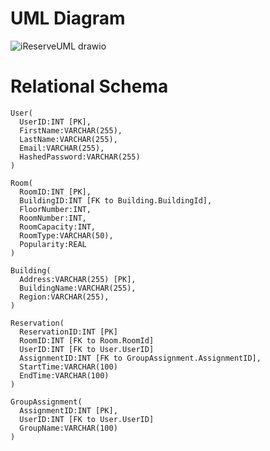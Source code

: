 # UML Diagram

![iReserveUML drawio](https://media.github-dev.cs.illinois.edu/user/9133/files/31666925-452d-4796-b599-e0cc333cd29f)

# Relational Schema

```
User(
  UserID:INT [PK], 
  FirstName:VARCHAR(255),
  LastName:VARCHAR(255), 
  Email:VARCHAR(255), 
  HashedPassword:VARCHAR(255)
)

Room(
  RoomID:INT [PK],
  BuildingID:INT [FK to Building.BuildingId],
  FloorNumber:INT,
  RoomNumber:INT,
  RoomCapacity:INT,
  RoomType:VARCHAR(50),
  Popularity:REAL
)

Building(
  Address:VARCHAR(255) [PK],
  BuildingName:VARCHAR(255),
  Region:VARCHAR(255),
)

Reservation(
  ReservationID:INT [PK]
  RoomID:INT [FK to Room.RoomId]
  UserID:INT [FK to User.UserID]
  AssignmentID:INT [FK to GroupAssignment.AssignmentID],
  StartTime:VARCHAR(100)
  EndTime:VARCHAR(100)
)

GroupAssignment(
  AssignmentID:INT [PK],
  UserID:INT [FK to User.UserID]
  GroupName:VARCHAR(100)
)
```
